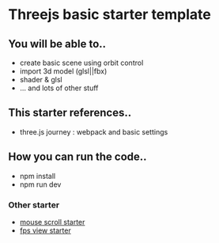 # Threejs basic starter template

## You will be able to..
- create basic scene using orbit control
- import 3d model (glsl||fbx)
- shader & glsl
- ... and lots of other stuff

## This starter references..
- three.js journey : webpack and basic settings

## How you can run the code..
- npm install
- npm run dev

### Other starter
- [mouse scroll starter](https://github.com/mirinteractive/threejs-templete-mousewheel.git)
- [fps view starter](https://github.com/mirinteractive/threejs-templete-keydown.git)
